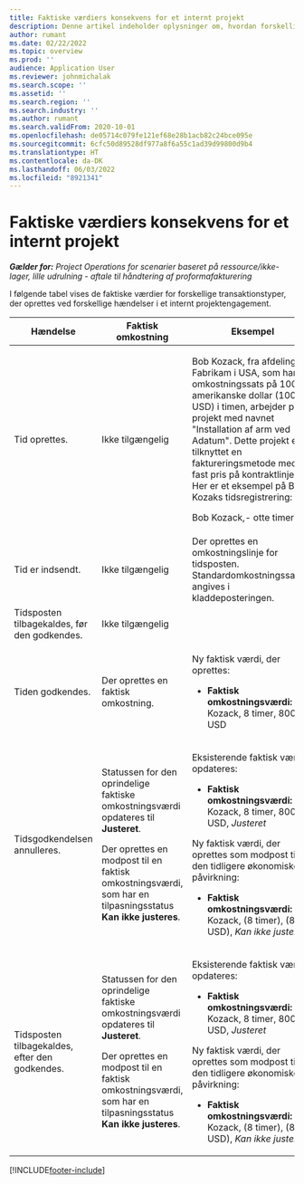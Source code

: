 ```yaml
---
title: Faktiske værdiers konsekvens for et internt projekt
description: Denne artikel indeholder oplysninger om, hvordan forskellige hændelser påvirker tabellen for faktiske værdier i forbindelse med et internt projekt i Microsoft Dynamics 365 Project Operations.
author: rumant
ms.date: 02/22/2022
ms.topic: overview
ms.prod: ''
audience: Application User
ms.reviewer: johnmichalak
ms.search.scope: ''
ms.assetid: ''
ms.search.region: ''
ms.search.industry: ''
ms.author: rumant
ms.search.validFrom: 2020-10-01
ms.openlocfilehash: de05714c079fe121ef68e28b1acb82c24bce095e
ms.sourcegitcommit: 6cfc50d89528df977a8f6a55c1ad39d99800d9b4
ms.translationtype: HT
ms.contentlocale: da-DK
ms.lasthandoff: 06/03/2022
ms.locfileid: "8921341"
---
```

# <a name="actuals-impact-for-an-internal-project"></a>Faktiske værdiers konsekvens for et internt projekt

_**Gælder for:** Project Operations for scenarier baseret på ressource/ikke-lager, lille udrulning - aftale til håndtering af proformafakturering_

I følgende tabel vises de faktiske værdier for forskellige transaktionstyper, der oprettes ved forskellige hændelser i et internt projektengagement.

| Hændelse | Faktisk omkostning | Eksempel |
|---|---|---|
| Tid oprettes. | Ikke tilgængelig | <p>Bob Kozack, fra afdelingen Fabrikam i USA, som har en omkostningssats på 100 amerikanske dollar (100 USD) i timen, arbejder på et projekt med navnet "Installation af arm ved Adatum". Dette projekt er tilknyttet en faktureringsmetode med fast pris på kontraktlinjen. Her er et eksempel på Bob Kozaks tidsregistrering:</p><p>Bob Kozack,- otte timer</p> |
| Tid er indsendt. | Ikke tilgængelig | Der oprettes en omkostningslinje for tidsposten. Standardomkostningssatsen angives i kladdeposteringen. |
| Tidsposten tilbagekaldes, før den godkendes. | Ikke tilgængelig | |
| Tiden godkendes. | Der oprettes en faktisk omkostning. | <p>Ny faktisk værdi, der oprettes:</p><ul><li>**Faktisk omkostningsværdi:** Bob Kozack, 8 timer, 800 USD</li></ul> |
| Tidsgodkendelsen annulleres. | <p>Statussen for den oprindelige faktiske omkostningsværdi opdateres til **Justeret**.</p><p>Der oprettes en modpost til en faktisk omkostningsværdi, som har en tilpasningsstatus **Kan ikke justeres**.</p> | <p>Eksisterende faktisk værdi opdateres:</p><ul><li>**Faktisk omkostningsværdi:** Bob Kozack, 8 timer, 800 USD, *Justeret*</li></ul><p>Ny faktisk værdi, der oprettes som modpost til den tidligere økonomiske påvirkning:</p><ul><li>**Faktisk omkostningsværdi:** Bob Kozack, (8 timer), (800 USD), *Kan ikke justeres*</li></ul> |
| Tidsposten tilbagekaldes, efter den godkendes. | <p>Statussen for den oprindelige faktiske omkostningsværdi opdateres til **Justeret**.</p><p>Der oprettes en modpost til en faktisk omkostningsværdi, som har en tilpasningsstatus **Kan ikke justeres**.</p> | <p>Eksisterende faktisk værdi opdateres:</p><ul><li>**Faktisk omkostningsværdi:** Bob Kozack, 8 timer, 800 USD, *Justeret*</li></ul><p>Ny faktisk værdi, der oprettes som modpost til den tidligere økonomiske påvirkning:</p><ul><li>**Faktisk omkostningsværdi:** Bob Kozack, (8 timer), (800 USD), *Kan ikke justeres*</li></ul> |

[!INCLUDE[footer-include](../includes/footer-banner.md)]
